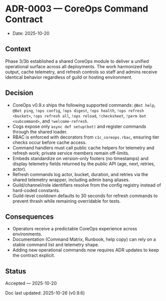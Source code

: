 # ADR-0003 — CoreOps Command Contract

- Date: 2025-10-20

## Context

Phase 3/3b established a shared CoreOps module to deliver a unified operational surface
across all deployments. The work harmonized help output, cache telemetry, and refresh
controls so staff and admins receive identical behavior regardless of guild or hosting
environment.

## Decision

- CoreOps v0.9.x ships the following supported commands: `@Bot help`, `@Bot ping`,
  `!ops config`, `!ops digest`, `!ops health`, `!ops refresh <bucket>`, `!ops refresh all`,
  `!ops reload`, `!checksheet`, `!perm bot <subcommand>`, and `!welcome-refresh`.
- Cogs expose only `async def setup(bot)` and register commands through the shared loader.
- RBAC is enforced with decorators from `c1c_coreops.rbac`, ensuring tier checks occur
  before cache access.
- Command handlers must call public cache helpers for telemetry and refresh work; private
  service members remain off-limits.
- Embeds standardize on version-only footers (no timestamps) and display telemetry fields
  returned by the public API (age, next, retries, actor).
- Refresh commands log actor, bucket, duration, and retries via the shared telemetry
  wrapper, including admin bang aliases.
- Guild/channel/role identifiers resolve from the config registry instead of hard-coded
  constants.
- Guild-level cooldown defaults to 30 seconds for refresh commands to prevent thrash while
  remaining overridable for tests.

## Consequences

- Operators receive a predictable CoreOps experience across environments.
- Documentation (Command Matrix, Runbook, help copy) can rely on a stable command list and
  telemetry shape.
- Adding new operational commands now requires ADR updates to keep the contract explicit.

## Status

Accepted — 2025-10-20

Doc last updated: 2025-10-26 (v0.9.6)
